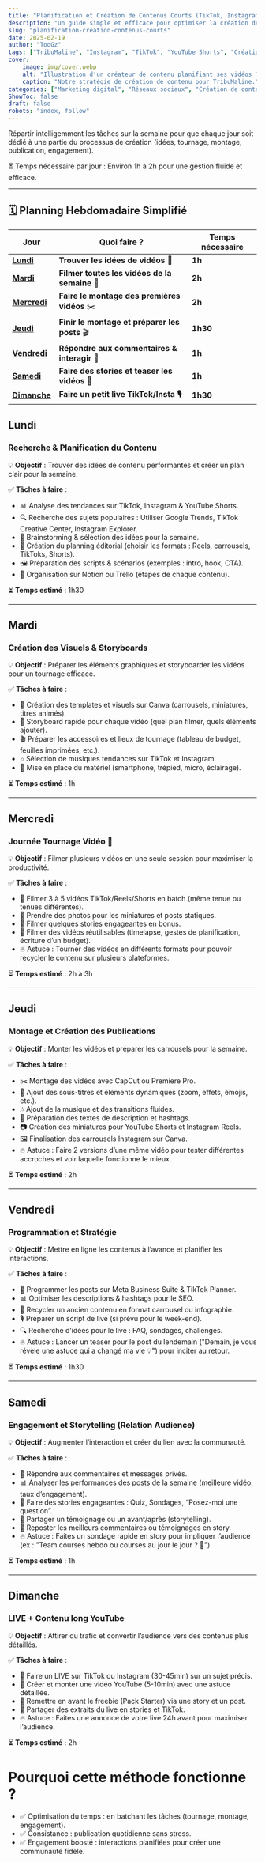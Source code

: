 ```yaml
---
title: "Planification et Création de Contenus Courts (TikTok, Instagram Reels, YouTube Shorts)"
description: "Un guide simple et efficace pour optimiser la création de vidéos courtes et publier du contenu chaque jour sans stress."
slug: "planification-creation-contenus-courts"
date: 2025-02-19
author: "TooGz"
tags: ["TribuMaline", "Instagram", "TikTok", "YouTube Shorts", "Création de contenu", "Stratégie digitale", "Calendrier éditorial", "Marketing", "Productivité", "Batch Content"]
cover:
    image: img/cover.webp
    alt: "Illustration d'un créateur de contenu planifiant ses vidéos TikTok et Instagram"
    caption: "Notre stratégie de création de contenu pour TribuMaline."
categories: ["Marketing digital", "Réseaux sociaux", "Création de contenu"]
ShowToc: false
draft: false
robots: "index, follow"
---
```




Répartir intelligemment les tâches sur la semaine pour que chaque jour soit dédié à une partie du processus de création (idées, tournage, montage, publication, engagement).

⏳ Temps nécessaire par jour : Environ 1h à 2h pour une gestion fluide et efficace.

---

## 🗓️ Planning Hebdomadaire Simplifié

| **Jour**                  | **Quoi faire ?**                              | **Temps nécessaire** |
|---------------------------|-----------------------------------------------|----------------------|
| **[Lundi](#lundi)**       | **Trouver les idées de vidéos** 🎯            | **1h**               |
| **[Mardi](#mardi)**       | **Filmer toutes les vidéos de la semaine** 🎥 | **2h**               |
| **[Mercredi](#mercredi)** | **Faire le montage des premières vidéos** ✂️  | **2h**               |
| **[Jeudi](#jeudi)**       | **Finir le montage et préparer les posts** 🎬 | **1h30**             |
| **[Vendredi](#vendredi)** | **Répondre aux commentaires & interagir** 💬  | **1h**               |
| **[Samedi](#samedi)**     | **Faire des stories et teaser les vidéos** 📱 | **1h**               |
| **[Dimanche](#dimanche)** | **Faire un petit live TikTok/Insta 🎙️**       | **1h30**             |


## Lundi
### Recherche & Planification du Contenu

💡 **Objectif** : Trouver des idées de contenu performantes et créer un plan clair pour la semaine.

✅ **Tâches à faire** :

- 📊 Analyse des tendances sur TikTok, Instagram & YouTube Shorts.
- 🔍 Recherche des sujets populaires : Utiliser Google Trends, TikTok Creative Center, Instagram Explorer.
- 📝 Brainstorming & sélection des idées pour la semaine.
- 📆 Création du planning éditorial (choisir les formats : Reels, carrousels, TikToks, Shorts).
- 🖼️ Préparation des scripts & scénarios (exemples : intro, hook, CTA).
- 📌 Organisation sur Notion ou Trello (étapes de chaque contenu).

⏳ **Temps estimé** : 1h30

---

## Mardi
### Création des Visuels & Storyboards

💡 **Objectif** : Préparer les éléments graphiques et storyboarder les vidéos pour un tournage efficace.

✅ **Tâches à faire** :

- 🎨 Création des templates et visuels sur Canva (carrousels, miniatures, titres animés).
- 📝 Storyboard rapide pour chaque vidéo (quel plan filmer, quels éléments ajouter).
- 🎬 Préparer les accessoires et lieux de tournage (tableau de budget, feuilles imprimées, etc.).
- 🎶 Sélection de musiques tendances sur TikTok et Instagram.
- 📌 Mise en place du matériel (smartphone, trépied, micro, éclairage).

⏳ **Temps estimé** : 1h

---

## Mercredi
### Journée Tournage Vidéo 🎥
💡 **Objectif** : Filmer plusieurs vidéos en une seule session pour maximiser la productivité.

✅ **Tâches à faire** :

- 🎤 Filmer 3 à 5 vidéos TikTok/Reels/Shorts en batch (même tenue ou tenues différentes).
- 📸 Prendre des photos pour les miniatures et posts statiques.
- 📌 Filmer quelques stories engageantes en bonus.
- 🔄 Filmer des vidéos réutilisables (timelapse, gestes de planification, écriture d’un budget).
- 🔥 Astuce : Tourner des vidéos en différents formats pour pouvoir recycler le contenu sur plusieurs plateformes.

⏳ **Temps estimé** : 2h à 3h

---

## Jeudi
### Montage et Création des Publications
💡 **Objectif** : Monter les vidéos et préparer les carrousels pour la semaine.

✅ **Tâches à faire** :

- ✂️ Montage des vidéos avec CapCut ou Premiere Pro.
- 📝 Ajout des sous-titres et éléments dynamiques (zoom, effets, émojis, etc.).
- 🎶 Ajout de la musique et des transitions fluides.
- 📌 Préparation des textes de description et hashtags.
- 📷 Création des miniatures pour YouTube Shorts et Instagram Reels.
- 🖼️ Finalisation des carrousels Instagram sur Canva.
- 🔥 Astuce : Faire 2 versions d’une même vidéo pour tester différentes accroches et voir laquelle fonctionne le mieux.

⏳ **Temps estimé** : 2h

---

## Vendredi
### Programmation et Stratégie
💡 **Objectif** : Mettre en ligne les contenus à l’avance et planifier les interactions.

✅ **Tâches à faire** :

- 📆 Programmer les posts sur Meta Business Suite & TikTok Planner.
- 📊 Optimiser les descriptions & hashtags pour le SEO.
- 🔄 Recycler un ancien contenu en format carrousel ou infographie.
- 🎙️ Préparer un script de live (si prévu pour le week-end).
- 🔍 Recherche d’idées pour le live : FAQ, sondages, challenges.
- 🔥 Astuce : Lancer un teaser pour le post du lendemain ("Demain, je vous révèle une astuce qui a changé ma vie 💡") pour inciter au retour.

⏳ **Temps estimé** : 1h30

---

## Samedi
### Engagement et Storytelling (Relation Audience)
💡 **Objectif** : Augmenter l’interaction et créer du lien avec la communauté.

✅ **Tâches à faire** :

- 📩 Répondre aux commentaires et messages privés.
- 📊 Analyser les performances des posts de la semaine (meilleure vidéo, taux d’engagement).
- 📢 Faire des stories engageantes : Quiz, Sondages, “Posez-moi une question”.
- 🔄 Partager un témoignage ou un avant/après (storytelling).
- 📢 Reposter les meilleurs commentaires ou témoignages en story.
- 🔥 Astuce : Faites un sondage rapide en story pour impliquer l’audience (ex : "Team courses hebdo ou courses au jour le jour ? 🤔")

⏳ **Temps estimé** : 1h

---

## Dimanche
### LIVE + Contenu long YouTube
💡 **Objectif** : Attirer du trafic et convertir l’audience vers des contenus plus détaillés.

✅ **Tâches à faire** :

- 🔴 Faire un LIVE sur TikTok ou Instagram (30-45min) sur un sujet précis.
- 🎥 Créer et monter une vidéo YouTube (5-10min) avec une astuce détaillée.
- 📢 Remettre en avant le freebie (Pack Starter) via une story et un post.
- 🔄 Partager des extraits du live en stories et TikTok.
- 🔥 Astuce : Faites une annonce de votre live 24h avant pour maximiser l’audience.

⏳ **Temps estimé** : 2h


# Pourquoi cette méthode fonctionne ?

- ✅ Optimisation du temps : en batchant les tâches (tournage, montage, engagement).
- ✅ Consistance : publication quotidienne sans stress.
- ✅ Engagement boosté : interactions planifiées pour créer une communauté fidèle.
